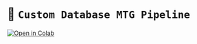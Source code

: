 # 🐬 `Custom Database MTG Pipeline`
[![Open in Colab](https://colab.research.google.com/assets/colab-badge.svg)](https://colab.research.google.com/github/new-atlantis-dao/Oceanomics/blob/main/Metagenomics/notebooks/Custom_DB_MTG/CustomDB_MTG_Taxa_Profiling_v1.0.ipynb)
